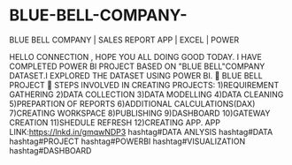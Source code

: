 # BLUE-BELL-COMPANY-
BLUE BELL COMPANY | SALES REPORT APP | EXCEL | POWER

HELLO CONNECTION ,
HOPE YOU ALL DOING GOOD TODAY. I HAVE COMPLETED POWER BI PROJECT BASED ON "BLUE BELL"COMPANY DATASET.I EXPLORED THE DATASET USING POWER BI.
🎯 BLUE BELL PROJECT 🎯
STEPS INVOLVED IN CREATING PROJECTS:
1)REQUIREMENT GATHERING
2)DATA COLLECTION
3)DATA MODELLING
4)DATA CLEANING
5)PREPARTION OF REPORTS
6)ADDITIONAL CALCULATIONS(DAX)
7)CREATING WORKSPACE
8)PUBLISHING
9)DASHBOARD
10)GATEWAY CREATION
11)SHEDULE REFRESH
12)CREATING APP.
APP LINK:https://lnkd.in/gmqwNDP3
hashtag#DATA ANLYSIS hashtag#DATA hashtag#PROJECT hashtag#POWERBI hashtag#VISUALIZATION hashtag#DASHBOARD
